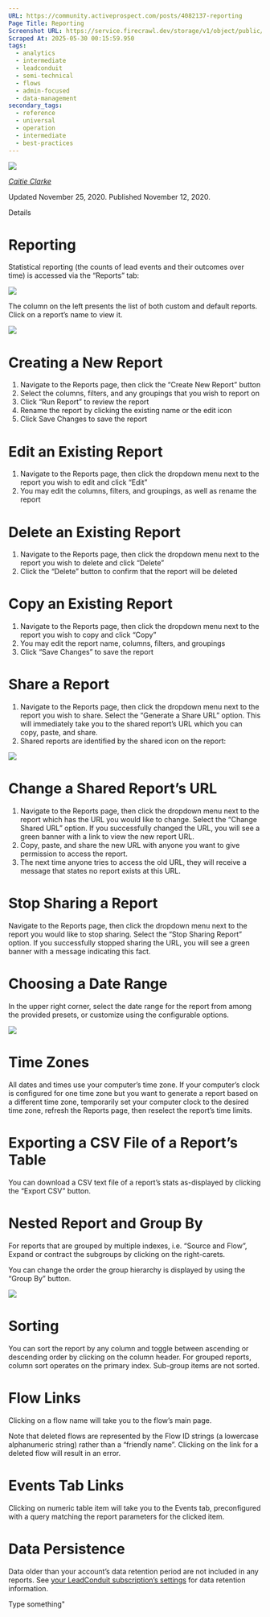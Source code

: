 ```yaml
---
URL: https://community.activeprospect.com/posts/4082137-reporting
Page Title: Reporting
Screenshot URL: https://service.firecrawl.dev/storage/v1/object/public/media/screenshot-8904e246-598f-4d77-b416-433f67a9f748.png
Scraped At: 2025-05-30 00:15:59.950
tags:
  - analytics
  - intermediate
  - leadconduit
  - semi-technical
  - flows
  - admin-focused
  - data-management
secondary_tags:
  - reference
  - universal
  - operation
  - intermediate
  - best-practices
---
```


[![](https://content2.bloomfire.com/avatars/users/1316948/thumb/thumbnail.png?f=1606147181&Expires=1748567752&Signature=PxYYkph4QSnYszReL38LPd679Jq8Ty5tH7QdOK6mc5A1OnxTDwYOgy~MImHpTkNN9MTR0pqxL5U5dfzwPsFKMMfKsmOkEZN4CIb1QxjTTGTcE-BvzZqcAbtMC5FDRk9LKgWiXXtoqgVq5tIPseDmlz3YqCMcOs1anTjSsxlQX1PPii8EpF-oUwzJQUJhmcFJ8s~tv3Z3J6u2y~yZTw0uGQU8IUuNhqxaqn7k4PuCSk84lfxFrOAzFvQxn0bcMGJIWu06KQMG~ap7zMSB7Tue21kxoxHnYFv~g3VnZVyOcUwKZzON~f86o4y2V8DoSUaP-cIzZqG7HZ7Ahv-AZyr9Eg__&Key-Pair-Id=APKAIDFCFZ2UHE5LPIUA)](https://community.activeprospect.com/memberships/7557576-caitie-clarke)

[_Caitie Clarke_](https://community.activeprospect.com/memberships/7557576-caitie-clarke)

Updated November 25, 2020. Published November 12, 2020.

Details

# Reporting

Statistical reporting (the counts of lead events and their outcomes over time) is accessed via the “Reports” tab:

![](https://content1.bloomfire.com/thumbnails/contents/002/339/739/original.png?f=1605194026&Expires=1748567752&Signature=Vj3I0DRtSeK6ExxuYZzsW0mLl8dFK-JkxLwdpbEtociLtOSCC2HnavfnejaGrYDEQlTFJLgQl~nk5Voc4RHmo1F21Or10jFP6BDOJVISPeeKoLzMdAN4OCdUssx27EElD1B1gSfBf4VJGbcjXUjDdq0~La0Hl0bLRcvqFZwmSaxBNRKHR3igJJ0zWDD5UzuzeF5ES-MikevO9J-QgoGjCe18FiD8WszxAH~CIRD9eBFLA5WwR5iCis-q-J0u-sjv3v7y1vDFbNeG9m0TrJjagVRvxYr6BncnQi~O8os~s5JXGq5QucQsFJuWNGzOd4WuJBJ85A8IjGwmiW5WrKojtw__&Key-Pair-Id=APKAIDFCFZ2UHE5LPIUA)

The column on the left presents the list of both custom and default reports. Click on a report’s name to view it.

![](https://content2.bloomfire.com/thumbnails/contents/002/339/740/original.png?f=1605194056&Expires=1748567752&Signature=k0WY5gn3BLHEkYTnNLv3ZHPCqu1a4mx-pd2Vc1IGG1nv0QrAwIWm9Vw1fmIJoirOvY8G663iWRXmBhTyAcFGNALGI7ukeeStuFFXEaxEhLHZI9OsdTSZuj29G2O~hRr2MX~wprsJC5dCJhKbvo4xrUDEgbSuIuAsosTZ5NODzH0Wfx83puKgMKQVft-dXq82r8cG2BbCCSEMAUAcFCcoo6UKG8LSmMADCUwM2XAq3pZg9LQun--oaggxvAPp8DcWgdyFFjrGjCU-Kjqn1DSJM9l8VkFgF5DTTAJhNtkl05wRPsamrizF57QRYK4gFMRfNHAruvsN2a4IZvc~fl1cyA__&Key-Pair-Id=APKAIDFCFZ2UHE5LPIUA)

# Creating a New Report

1. Navigate to the Reports page, then click the “Create New Report” button
2. Select the columns, filters, and any groupings that you wish to report on
3. Click “Run Report” to review the report
4. Rename the report by clicking the existing name or the edit icon
5. Click Save Changes to save the report

# Edit an Existing Report

1. Navigate to the Reports page, then click the dropdown menu next to the report you wish to edit and click “Edit”
2. You may edit the columns, filters, and groupings, as well as rename the report

# Delete an Existing Report

1. Navigate to the Reports page, then click the dropdown menu next to the report you wish to delete and click “Delete”
2. Click the “Delete” button to confirm that the report will be deleted

# Copy an Existing Report

1. Navigate to the Reports page, then click the dropdown menu next to the report you wish to copy and click “Copy”
2. You may edit the report name, columns, filters, and groupings
3. Click “Save Changes” to save the report

# Share a Report

1. Navigate to the Reports page, then click the dropdown menu next to the report you wish to share. Select the “Generate a Share URL” option. This will immediately take you to the shared report’s URL which you can copy, paste, and share.
2. Shared reports are identified by the shared icon on the report:

![](https://content3.bloomfire.com/thumbnails/contents/002/339/741/original.png?f=1605194092&Expires=1748567752&Signature=qHwRDQO3L9yIpl7U5JUY6RLSciq~NSVMPx1j4OZvJqfP-83fcCImQApDW1LB4gf5Q94gHTpPrAoiiLWbgq-~WmtxkFkKhHtOmAwBADemRJVkHmNuf5D44XOO8joFvsm-~8M64qEyuGWrfhjFWMbrYZwHkpYYj~x8qMV7s4VX021adr~0zICdKCrM4Xw7CUE8ZC25dHGqGqGpvt440VpPxh2skA~dWIzyHFnXBJxr3QbawH~qPpJG2KWLbjGMFtcuyyO-v25sdq5GZu1m78pSNd3gvR1WFHR6Nuy6Rcoj3ktExtW-13wC9~u9KSdcyNVBpyf9zdm41GPwdeYklsf8bA__&Key-Pair-Id=APKAIDFCFZ2UHE5LPIUA)

# Change a Shared Report’s URL

1. Navigate to the Reports page, then click the dropdown menu next to the report which has the URL you would like to change. Select the “Change Shared URL” option. If you successfully changed the URL, you will see a green banner with a link to view the new report URL.
2. Copy, paste, and share the new URL with anyone you want to give permission to access the report.
3. The next time anyone tries to access the old URL, they will receive a message that states no report exists at this URL.

# Stop Sharing a Report

Navigate to the Reports page, then click the dropdown menu next to the report you would like to stop sharing. Select the “Stop Sharing Report” option. If you successfully stopped sharing the URL, you will see a green banner with a message indicating this fact.

# Choosing a Date Range

In the upper right corner, select the date range for the report from among the provided presets, or customize using the configurable options.

![](https://content1.bloomfire.com/thumbnails/contents/002/339/766/original.png?f=1605194133&Expires=1748567752&Signature=sM2STc~13N~WER~cOUz-uuDzO31OVjcsR31JnihXGdwYOtKC6UW6HBnfxAs6ukvbMQ1VrxPmk4lTLORW3xAn5LXAB0jVfoyPHPaVVbAaxkuzqDIPrXsVFJGCeygzDQU85jO8JaYfiPQOd9UfXtDZhle6coCmu5GeU3ztp4wKOjlc85lkca0Mk~noB9d4VbyozYYR7czvwmS6PcGXdhtYM3Tu1-ldszXna4S-wXjGSTmWGh0nUo44DkFHkIX05AXMHRC15me3BazmJs33ZN5NbtMV6XGKhupCLAnY3THdqz3bb9EIamduLQIs-mTESmjIDIITyJA~PtmxoXe2c2HPLQ__&Key-Pair-Id=APKAIDFCFZ2UHE5LPIUA)

# Time Zones

All dates and times use your computer’s time zone. If your computer’s clock is configured for one time zone but you want to generate a report based on a different time zone, temporarily set your computer clock to the desired time zone, refresh the Reports page, then reselect the report’s time limits.

# Exporting a CSV File of a Report’s Table

You can download a CSV text file of a report’s stats as-displayed by clicking the “Export CSV” button.

# Nested Report and Group By

For reports that are grouped by multiple indexes, i.e. “Source and Flow”, Expand or contract the subgroups by clicking on the right-carets.

You can change the order the group hierarchy is displayed by using the “Group By” button.

![](https://content3.bloomfire.com/thumbnails/contents/002/339/783/original.png?f=1605194207&Expires=1748567753&Signature=Gtl0a8vaD9n2uB7AAPPIY9vFTpuVQjoLPJO9AJUrWEtjN9l9SGY~D43WT7N1Pt1G7osjhQMnzThTFIPlMmvF~F3n9tbLEfUGwwX9MYuJ6Gl3fpsqhsL7qrejDaq2v~OXvcXUrYv04dD3bnmsLuSg~ePH8Ym1pAzFN6sHZa9cMx7F~ODuqyn1-O3VAJ1KOByPHPVs-hFFV70jArp3oG2KHwskHbqqwNw60D0MgXnJKPFN9TgSD8TNdxJp74Xx9SiusmtLY0JcOt5S8kWT6pIeL-DmuVPTjVOj7YM5N0cweeliuiC9CIRtxLHofk7d2ml0~WvAZxRjMhNN8~bNvKKZEw__&Key-Pair-Id=APKAIDFCFZ2UHE5LPIUA)

# Sorting

You can sort the report by any column and toggle between ascending or descending order by clicking on the column header. For grouped reports, column sort operates on the primary index. Sub-group items are not sorted.

# Flow Links

Clicking on a flow name will take you to the flow’s main page.

Note that deleted flows are represented by the Flow ID strings (a lowercase alphanumeric string) rather than a “friendly name”. Clicking on the link for a deleted flow will result in an error.

# Events Tab Links

Clicking on numeric table item will take you to the Events tab, preconfigured with a query matching the report parameters for the clicked item.

# Data Persistence

Data older than your account’s data retention period are not included in any reports. See [your LeadConduit subscription’s settings](https://next.leadconduit.com/settings) for data retention information.

Type something"

